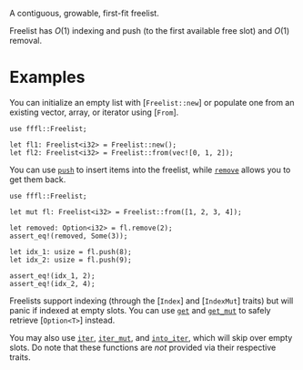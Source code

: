 A contiguous, growable, first-fit freelist. 

Freelist has *O*(1) indexing and push (to the first available free slot) and *O*(1) removal.

# Examples

You can initialize an empty list with [`Freelist::new`] or populate one from an existing vector, array, or iterator using [`From`].
```
use fffl::Freelist;

let fl1: Freelist<i32> = Freelist::new();
let fl2: Freelist<i32> = Freelist::from(vec![0, 1, 2]);

```

You can use [`push`] to insert items into the freelist, while [`remove`] allows you to get them back.
```
use fffl::Freelist;

let mut fl: Freelist<i32> = Freelist::from([1, 2, 3, 4]);

let removed: Option<i32> = fl.remove(2);
assert_eq!(removed, Some(3));

let idx_1: usize = fl.push(8);
let idx_2: usize = fl.push(9);

assert_eq!(idx_1, 2);
assert_eq!(idx_2, 4);

```

Freelists support indexing (through the [`Index`] and [`IndexMut`] traits) but will panic if indexed at empty slots.  You can use [`get`] and [`get_mut`] to safely retrieve [`Option<T>`] instead.

You may also use [`iter`], [`iter_mut`], and [`into_iter`], which will skip over empty slots.  Do note that these functions are *not* provided via their respective traits.


[`Option`]: std::option::Option
['Freelist::new`]: Freelist::new
[`Freelist`]: Freelist
[`new`]: Freelist::new
[`push`]: Freelist::push
[`next_available`]: Freelist::next_available
[`remove`]: Freelist::remove
[`len`]: Freelist::len
[`size`]: Freelist::size
[`free`]: Freelist::free
[`clear`]: Freelist::clear
[`reserve`]: Freelist::reserve
[`get`]: Freelist::get
[`get_mut`]: Freelist::get_mut
[`get_unchecked`]: Freelist::get_unchecked
[`get_unchecked_mut`]: Freelist::get_unchecked_mut
[`iter`]: Freelist::iter
[`iter_mut`]: Freelist::iter_mut
[`into_iter`]: Freelist::into_iter